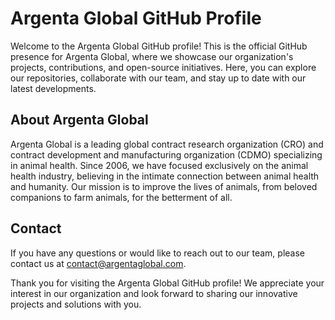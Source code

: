 # Argenta Global GitHub Profile

Welcome to the Argenta Global GitHub profile! This is the official GitHub presence for Argenta Global, where we showcase our organization's projects, contributions, and open-source initiatives. Here, you can explore our repositories, collaborate with our team, and stay up to date with our latest developments.

## About Argenta Global

Argenta Global is a leading global contract research organization (CRO) and contract development and manufacturing organization (CDMO) specializing in animal health. Since 2006, we have focused exclusively on the animal health industry, believing in the intimate connection between animal health and humanity. Our mission is to improve the lives of animals, from beloved companions to farm animals, for the betterment of all.

## Contact

If you have any questions or would like to reach out to our team, please contact us at [contact@argentaglobal.com](mailto:servicedesk@argentaglobal.com).

Thank you for visiting the Argenta Global GitHub profile! We appreciate your interest in our organization and look forward to sharing our innovative projects and solutions with you.
